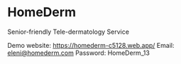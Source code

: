 # HomeDerm
Senior-friendly Tele-dermatology Service

Demo website: https://homederm-c5128.web.app/
Email: eleni@homederm.com
Password: HomeDerm_13
